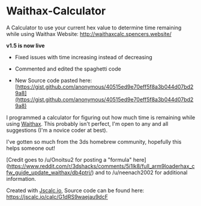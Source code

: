 # Waithax-Calculator
A Calculator to use your current hex value to determine time remaining while using Waithax
Website: http://waithaxcalc.spencers.website/

**v1.5 is now live**

*  Fixed issues with time increasing instead of decreasing

*  Commented and edited the spaghetti code
*  New Source code pasted here: [https://gist.github.com/anonymous/40515ed9e70eff5f8a3b044d07bd29a8](https://gist.github.com/anonymous/40515ed9e70eff5f8a3b044d07bd29a8)

I programmed a calculator for figuring out how much time is remaining while using [Waithax](https://3ds.guide/dsiware-downgrade-\(save-injection\)). This probably isn't perfect, I'm open to any and all suggestions (I'm a novice coder at best). 

I've gotten so much from the 3ds homebrew community, hopefully this helps someone out! 

[Credit goes to /u/Onoitsu2 for posting a "formula" here] (https://www.reddit.com/r/3dshacks/comments/5i1lk8/full_arm9loaderhax_cfw_guide_update_waithax/db4ptrj/) and to /u/neenach2002 for additional information.

 Created with [Jscalc.io](http://www.Jscalc.io/), Source code can be found here: https://jscalc.io/calc/G1dRS9waejau9dcF
